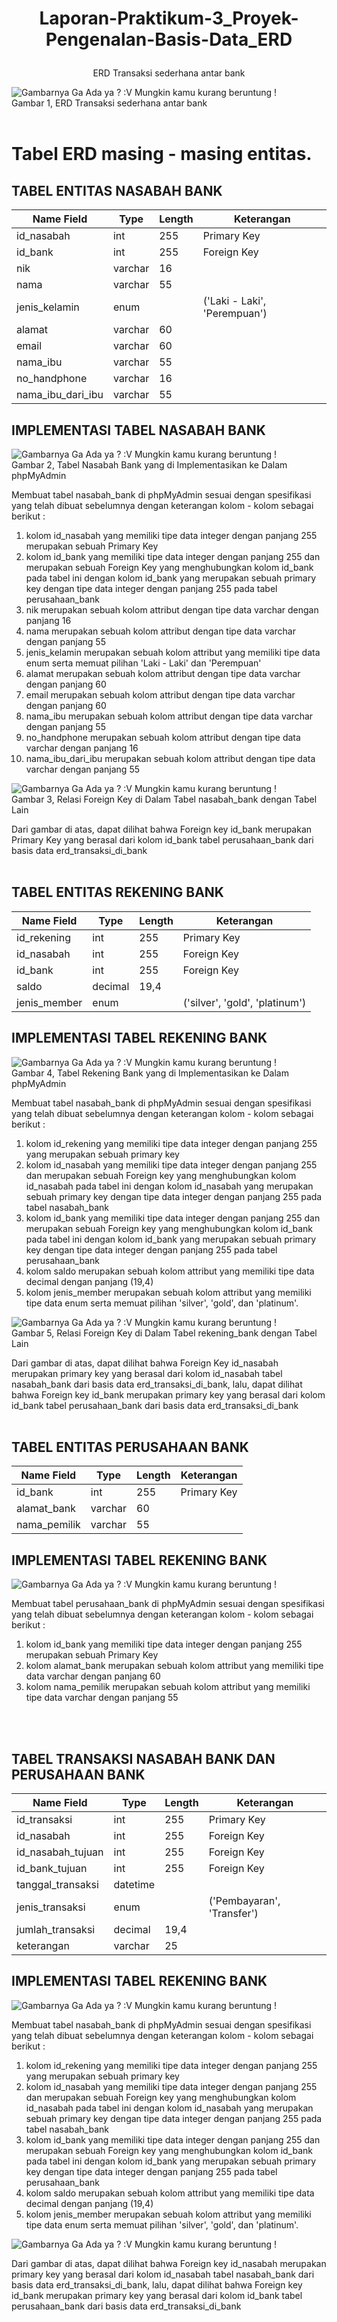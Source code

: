 # <p align="center"> Laporan-Praktikum-3_Proyek-Pengenalan-Basis-Data_ERD </p>
<p align="center"> ERD Transaksi sederhana antar bank </p>

![Gambarnya Ga Ada ya ? :V Mungkin kamu kurang beruntung !](https://github.com/KillerKing93/Laporan-Praktikum-3_Proyek-Pengenalan-Basis-Data_ERD/blob/main/ERD%20Bank%20v2.drawio_v3.png) 
<br />
Gambar 1, ERD Transaksi sederhana antar bank
<br />
<br />

# Tabel ERD masing - masing entitas.
## TABEL ENTITAS NASABAH BANK
| Name Field | Type | Length | Keterangan |
| --- | --- | --- | --- |
| id_nasabah | int | 255 | Primary Key |
| id_bank | int | 255 | Foreign Key |
| nik | varchar | 16 | |
| nama | varchar | 55 | |
| jenis_kelamin | enum | | ('Laki - Laki', 'Perempuan') |
| alamat | varchar | 60 | |
| email | varchar | 60 | |
| nama_ibu | varchar | 55 | |
| no_handphone | varchar | 16 | |
| nama_ibu_dari_ibu | varchar | 55 | |

## IMPLEMENTASI TABEL NASABAH BANK

![Gambarnya Ga Ada ya ? :V Mungkin kamu kurang beruntung !](https://github.com/KillerKing93/Laporan-Praktikum-3_Proyek-Pengenalan-Basis-Data_ERD/blob/main/Gambar/Tabel2_Nasabah-Bank.png)
<br />
Gambar 2, Tabel Nasabah Bank yang di Implementasikan ke Dalam phpMyAdmin

Membuat tabel nasabah_bank di phpMyAdmin sesuai dengan spesifikasi yang telah dibuat sebelumnya dengan keterangan kolom - kolom sebagai berikut :
1. kolom id_nasabah yang memiliki tipe data integer dengan panjang 255 merupakan sebuah Primary Key
2. kolom id_bank yang memiliki tipe data integer dengan panjang 255 dan merupakan sebuah Foreign Key yang menghubungkan kolom id_bank pada tabel ini dengan kolom id_bank yang merupakan sebuah primary key dengan tipe data integer dengan panjang 255 pada tabel perusahaan_bank
3. nik merupakan sebuah kolom attribut dengan tipe data varchar dengan panjang 16
4. nama merupakan sebuah kolom attribut dengan tipe data varchar dengan panjang 55
5. jenis_kelamin merupakan sebuah kolom attribut yang memiliki tipe data enum serta memuat pilihan 'Laki - Laki' dan 'Perempuan'
6. alamat merupakan sebuah kolom attribut dengan tipe data varchar dengan panjang 60
7. email merupakan sebuah kolom attribut dengan tipe data varchar dengan panjang 60
8. nama_ibu merupakan sebuah kolom attribut dengan tipe data varchar dengan panjang 55
9. no_handphone merupakan sebuah kolom attribut dengan tipe data varchar dengan panjang 16
10. nama_ibu_dari_ibu merupakan sebuah kolom attribut dengan tipe data varchar dengan panjang 55

![Gambarnya Ga Ada ya ? :V Mungkin kamu kurang beruntung !](https://github.com/KillerKing93/Laporan-Praktikum-3_Proyek-Pengenalan-Basis-Data_ERD/blob/main/Gambar/Tabel2_Nasabah-Bank_Relasi.png)
<br />
Gambar 3, Relasi Foreign Key di Dalam Tabel nasabah_bank dengan Tabel Lain

Dari gambar di atas, dapat dilihat bahwa Foreign key id_bank merupakan Primary Key yang berasal dari kolom id_bank tabel perusahaan_bank dari basis data erd_transaksi_di_bank
<br />
<br />

## TABEL ENTITAS REKENING BANK
| Name Field | Type | Length | Keterangan |
| --- | --- | --- | --- |
| id_rekening | int | 255 | Primary Key |
| id_nasabah | int | 255 | Foreign Key |
| id_bank | int | 255 | Foreign Key |
| saldo | decimal | 19,4 | |
| jenis_member | enum | | ('silver', 'gold', 'platinum')

## IMPLEMENTASI TABEL REKENING BANK

![Gambarnya Ga Ada ya ? :V Mungkin kamu kurang beruntung !](https://github.com/KillerKing93/Laporan-Praktikum-3_Proyek-Pengenalan-Basis-Data_ERD/blob/main/Gambar/Tabel3_Rekening-Bank.png)
<br />
Gambar 4, Tabel Rekening Bank yang di Implementasikan ke Dalam phpMyAdmin

Membuat tabel nasabah_bank di phpMyAdmin sesuai dengan spesifikasi yang telah dibuat sebelumnya dengan keterangan kolom - kolom sebagai berikut :
1. kolom id_rekening yang memiliki tipe data integer dengan panjang 255 yang merupakan sebuah primary key
2. kolom id_nasabah yang memiliki tipe data integer dengan panjang 255 dan merupakan sebuah Foreign key yang menghubungkan kolom id_nasabah pada tabel ini dengan kolom id_nasabah yang merupakan sebuah primary key dengan tipe data integer dengan panjang 255 pada tabel nasabah_bank
3. kolom id_bank yang memiliki tipe data integer dengan panjang 255 dan merupakan sebuah Foreign key yang menghubungkan kolom id_bank pada tabel ini dengan kolom id_bank yang merupakan sebuah primary key dengan tipe data integer dengan panjang 255 pada tabel perusahaan_bank
4. kolom saldo merupakan sebuah kolom attribut yang memiliki tipe data decimal dengan panjang (19,4)
5. kolom jenis_member merupakan sebuah kolom attribut yang memiliki tipe data enum serta memuat pilihan 'silver', 'gold', dan 'platinum'.

![Gambarnya Ga Ada ya ? :V Mungkin kamu kurang beruntung !](https://github.com/KillerKing93/Laporan-Praktikum-3_Proyek-Pengenalan-Basis-Data_ERD/blob/main/Gambar/Tabel3_Rekening-Bank_Relasi.png)
<br />
Gambar 5, Relasi Foreign Key di Dalam Tabel rekening_bank dengan Tabel Lain

Dari gambar di atas, dapat dilihat bahwa Foreign Key id_nasabah merupakan primary key yang berasal dari kolom id_nasabah tabel nasabah_bank dari basis data erd_transaksi_di_bank, lalu, dapat dilihat bahwa Foreign key id_bank merupakan primary key yang berasal dari kolom id_bank tabel perusahaan_bank dari basis data erd_transaksi_di_bank
<br />
<br />

## TABEL ENTITAS PERUSAHAAN BANK
| Name Field | Type | Length | Keterangan |
| --- | --- | --- | --- |
| id_bank | int | 255 | Primary Key |
| alamat_bank | varchar | 60 | |
| nama_pemilik | varchar | 55 | |

## IMPLEMENTASI TABEL REKENING BANK

![Gambarnya Ga Ada ya ? :V Mungkin kamu kurang beruntung !](https://github.com/KillerKing93/Laporan-Praktikum-3_Proyek-Pengenalan-Basis-Data_ERD/blob/main/Gambar/Tabel1_Perusahaan-Bank.png)

Membuat tabel perusahaan_bank di phpMyAdmin sesuai dengan spesifikasi yang telah dibuat sebelumnya dengan keterangan kolom - kolom sebagai berikut :
1. kolom id_bank yang memiliki tipe data integer dengan panjang 255 merupakan sebuah Primary Key
2. kolom alamat_bank merupakan sebuah kolom attribut yang memiliki tipe data varchar dengan panjang 60
3. kolom nama_pemilik merupakan sebuah kolom attribut yang memiliki tipe data varchar dengan panjang 55
<br />
<br />

## TABEL TRANSAKSI NASABAH BANK DAN PERUSAHAAN BANK
| Name Field | Type | Length | Keterangan |
| --- | --- | --- | --- |
| id_transaksi | int | 255 | Primary Key |
| id_nasabah | int | 255 | Foreign Key |
| id_nasabah_tujuan | int | 255 | Foreign Key |
| id_bank_tujuan | int | 255 | Foreign Key |
| tanggal_transaksi | datetime | | |
| jenis_transaksi | enum | | ('Pembayaran', 'Transfer')
| jumlah_transaksi | decimal | 19,4 | |
| keterangan | varchar | 25 | |


## IMPLEMENTASI TABEL REKENING BANK

![Gambarnya Ga Ada ya ? :V Mungkin kamu kurang beruntung !](https://github.com/KillerKing93/Laporan-Praktikum-3_Proyek-Pengenalan-Basis-Data_ERD/blob/main/Gambar/Tabel4_Transaksi.png)

Membuat tabel nasabah_bank di phpMyAdmin sesuai dengan spesifikasi yang telah dibuat sebelumnya dengan keterangan kolom - kolom sebagai berikut :
1. kolom id_rekening yang memiliki tipe data integer dengan panjang 255 yang merupakan sebuah primary key
2. kolom id_nasabah yang memiliki tipe data integer dengan panjang 255 dan merupakan sebuah Foreign key yang menghubungkan kolom id_nasabah pada tabel ini dengan kolom id_nasabah yang merupakan sebuah primary key dengan tipe data integer dengan panjang 255 pada tabel nasabah_bank
3. kolom id_bank yang memiliki tipe data integer dengan panjang 255 dan merupakan sebuah Foreign key yang menghubungkan kolom id_bank pada tabel ini dengan kolom id_bank yang merupakan sebuah primary key dengan tipe data integer dengan panjang 255 pada tabel perusahaan_bank
4. kolom saldo merupakan sebuah kolom attribut yang memiliki tipe data decimal dengan panjang (19,4)
5. kolom jenis_member merupakan sebuah kolom attribut yang memiliki tipe data enum serta memuat pilihan 'silver', 'gold', dan 'platinum'.

![Gambarnya Ga Ada ya ? :V Mungkin kamu kurang beruntung !](https://github.com/KillerKing93/Laporan-Praktikum-3_Proyek-Pengenalan-Basis-Data_ERD/blob/main/Gambar/Tabel4_Transaksi_Relasi.png)

Dari gambar di atas, dapat dilihat bahwa Foreign key id_nasabah merupakan primary key yang berasal dari kolom id_nasabah tabel nasabah_bank dari basis data erd_transaksi_di_bank, lalu, dapat dilihat bahwa Foreign key id_bank merupakan primary key yang berasal dari kolom id_bank tabel perusahaan_bank dari basis data erd_transaksi_di_bank

<br />
<br /> 
